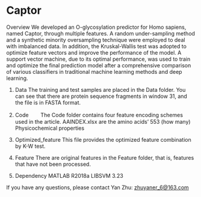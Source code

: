 # Captor

Overview
We developed an O-glycosylation predictor for Homo sapiens, named Captor, through multiple features. A random under-sampling method and a synthetic minority oversampling technique were employed to deal with imbalanced data. In addition, the Kruskal-Wallis test was adopted to optimize feature vectors and improve the performance of the model. A support vector machine, due to its optimal performance, was used to train and optimize the final prediction model after a comprehensive comparison of various classifiers in traditional machine learning methods and deep learning.

1. Data
   The training and test samples are placed in the Data folder. You can see that there are protein sequence fragments in window 31, and the file is in FASTA format.
2. Code
　　The Code folder contains four feature encoding schemes used in the article. AAINDEX.xlsx are the amino acids’ 553 (how many) Physicochemical properties

3. Optimized_feature
   This file provides the optimized feature combination by K-W test.

4. Feature
   There are original features in the Feature folder, that is, features that have not been processed.

5. Dependency
   MATLAB R2018a
   LIBSVM 3.23

If you have any questions, please contact Yan Zhu: zhuyaner_6@163.com
